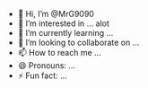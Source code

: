 - 👋 Hi, I’m @MrG9090
- 👀 I’m interested in ... alot
- 🌱 I’m currently learning ...
- 💞️ I’m looking to collaborate on ...
- 📫 How to reach me ...
- 😄 Pronouns: ...
- ⚡ Fun fact: ...

<!---
MrG9090/MrG9090 is a ✨ special ✨ repository because its `README.md` (this file) appears on your GitHub profile.
You can click the Preview link to take a look at your changes
